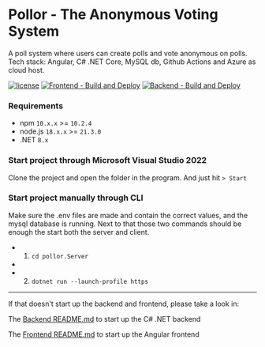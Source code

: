 # Pollor - The Anonymous Voting System

A poll system where users can create polls and vote anonymous on polls. Tech stack: Angular, C# .NET Core, MySQL db, Github Actions and Azure as cloud host.

[![license](https://img.shields.io/github/license/devdanielsun/pollor)](https://github.com/devdanielsun/pollor/blob/main/LICENSE.txt)
[![Frontend - Build and Deploy](https://img.shields.io/github/actions/workflow/status/devdanielsun/pollor/azure-static-web-apps-witty-forest-0d354f403.yml?label=Frontend%20-%20Build%20and%20Deploy)](https://github.com/devdanielsun/pollor/actions/workflows/azure-static-web-apps-witty-forest-0d354f403.yml)
[![Backend - Build and Deploy](https://img.shields.io/github/actions/workflow/status/devdanielsun/pollor/main_pollor-backend.yml?label=Backend%20-%20Build%20and%20Deploy)](https://github.com/devdanielsun/pollor/actions/workflows/main_pollor-backend.yml)

### Requirements

* npm `10.x.x` >= `10.2.4`
* node.js `18.x.x` >= `21.3.0`
* .NET `8.x`

### Start project through Microsoft Visual Studio 2022

Clone the project and open the folder in the program. And just hit `> Start`

### Start project manually through CLI
 
Make sure the .env files are made and contain the correct values, and the mysql database is running.
Next to that those two commands should be enough the start both the server and client.
 
- 1. `cd pollor.Server`
-
- 2. `dotnet run --launch-profile https`

---

If that doesn't start up the backend and frontend, please take a look in:

The [Backend README.md](/pollor.Server/README.md) to start up the C# .NET backend

The [Frontend README.md](/pollor.client/README.md) to start up the Angular frontend